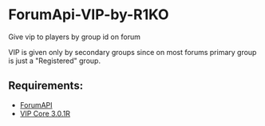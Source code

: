 # ForumApi-VIP-by-R1KO
Give vip to players by group id on forum

VIP is given only by secondary groups since on most forums primary group is just a "Registered" group.

## **Requirements**:
- [ForumAPI](https://github.com/Bara/ForumAPI)
- [VIP Core 3.0.1R](https://hlmod.ru/resources/vip-core.245/)
